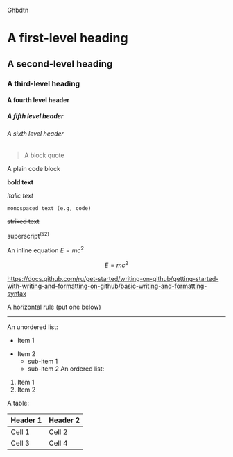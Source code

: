 Ghbdtn
#  A first-level heading
##  A second-level heading
### A third-level heading
#### A fourth level header
##### A fifth level header
###### A sixth level header
> A block quote

A plain code block


 **bold text**

 _italic text_

`monospaced text (e.g, code)`

 ~~striked text~~

 superscript<sup>(s2)</sup>

  An inline equation $E=mc^2$

  $$E=mc^2$$
 
  https://docs.github.com/ru/get-started/writing-on-github/getting-started-with-writing-and-formatting-on-github/basic-writing-and-formatting-syntax
  
  A horizontal rule (put one below)
 -  -  -
  An unordered list:

  - Item 1
  * Item 2
    - sub-item 1
    - sub-item 2
  An ordered list:

1. Item 1
2. Item 2

A table:

  | Header 1     | Header 2 |
| ----------- | ----------- |
|  Cell 1    |        	Cell 2|
| Cell 3  |  	Cell 4        |

 
  

  
  
 
 
